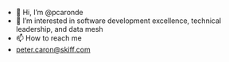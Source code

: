- 👋 Hi, I’m @pcaronde
- 👀 I’m interested in software development excellence, technical leadership, and data mesh
- 📫 How to reach me
- peter.caron@skiff.com

<!---
pcaronde/pcaronde is a ✨ special ✨ repository because its `README.md` (this file) appears on your GitHub profile.
You can click the Preview link to take a look at your changes.
--->
